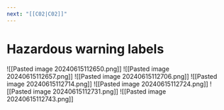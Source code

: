 ```yaml
---
next: "[[C02|C02]]"
---
```


# Hazardous warning labels
![[Pasted image 20240615112650.png]]
![[Pasted image 20240615112657.png]]
![[Pasted image 20240615112706.png]]
![[Pasted image 20240615112714.png]]
![[Pasted image 20240615112724.png]]
![[Pasted image 20240615112731.png]]
![[Pasted image 20240615112743.png]]

